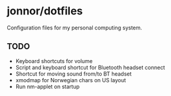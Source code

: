 # jonnor/dotfiles

Configuration files for my personal computing system.

## TODO

* Keyboard shortcuts for volume
* Script and keyboard shortcut for Bluetooth headset connect
* Shortcut for moving sound from/to BT headset
* xmodmap for Norwegian chars on US layout
* Run nm-applet on startup
